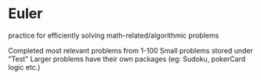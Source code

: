 # Euler
practice for efficiently solving math-related/algorithmic problems

Completed most relevant problems from 1-100
Small problems stored under "Test"
Larger problems have their own packages (eg: Sudoku, pokerCard logic etc.)
